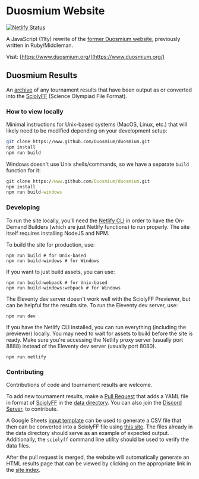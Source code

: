 # Duosmium Website

[![Netlify Status](https://api.netlify.com/api/v1/badges/e5240f06-f560-42cf-9484-ed20ba5c7e87/deploy-status)](https://app.netlify.com/sites/wonderful-noether-46a690/deploys)

A JavaScript (11ty) rewrite of the [former Duosmium website](https://www.github.com/Duosmium/duosmium-ruby), previously written in Ruby/Middleman.

Visit: [https://www.duosmium.org/](https://www.duosmium.org/)

## Duosmium Results

An [archive](https://www.duosmium.org/results/) of any tournament results
that have been output as or converted into the
[SciolyFF](https://github.com/duosmium/sciolyff-js) (Science Olympiad File Format).

### How to view locally

Minimal instructions for Unix-based systems (MacOS, Linux, etc.) that will likely need to be modified depending on your
development setup:

```sh
git clone https://www.github.com/Duosmium/duosmium.git
npm install
npm run build
```

Windows doesn't use Unix shells/commands, so we have a separate `build` function for it:

```cmd
git clone https://www.github.com/Duosmium/duosmium.git
npm install
npm run build-windows
```

### Developing

To run the site locally, you'll need the [Netlify CLI](https://docs.netlify.com/cli/get-started/) in order to have the On-Demand Builders (which are just Netlify functions) to run properly. The site itself requires installing NodeJS and NPM.

To build the site for production, use:

```
npm run build # for Unix-based
npm run build-windows # for Windows
```

If you want to just build assets, you can use:

```
npm run build:webpack # for Unix-based
npm run build-windows:webpack # for Windows
```

The Eleventy dev server doesn't work well with the SciolyFF Previewer, but can be helpful for the results site. To run the Eleventy dev server, use:

```
npm run dev
```

If you have the Netlify CLI installed, you can run everything (including the previewer) locally. You may need to wait for assets to build before the site is ready. Make sure you're accessing the Netlify proxy server (usually port 8888) instead of the Eleventy dev server (usually port 8080).

```
npm run netlify
```

### Contributing

Contributions of code and tournament results are welcome.

To add new tournament results, make a [Pull
Request](https://help.github.com/en/articles/creating-a-pull-request) that adds
a YAML file in format of [SciolyFF](https://www.github.com/duosmium/sciolyff-js) in the
[data directory](/data). You can also join the [Discord Server](https://discord.gg/D6H5KNScHB), to contribute.

A Google Sheets [input template](https://www.duosmium.org/input-template)
can be used to generate a CSV file that then can be converted into a SciolyFF
file using [this site](https://www.duosmium.org/preview/). The files
already in the data directory should serve as an example of expected output.
Additionally, the `sciolyff` command line utility should be used to verify the
data files.

After the pull request is merged, the website will automatically generate an
HTML results page that can be viewed by clicking on the appropriate link in the
[site index](https://www.duosmium.org/results/).
